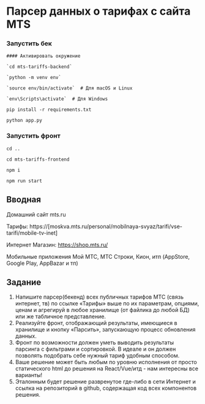 # Парсер данных о тарифах с сайта MTS

### Запустить бек

    #### Активировать окружение

    `cd mts-tariffs-backend`

    `python -m venv env`

    `source env/bin/activate`  # Для macOS и Linux

    `env\Scripts\activate`  # Для Windows

`pip install -r requirements.txt`

`python app.py`

### Запустить фронт

`cd ..`

`сd mts-tariffs-frontend`

`npm i`

`npm run start`

## Вводная

 Домашний сайт mts.ru

 Тарифы: https://[moskva.mts.ru/personal/mobilnaya-svyaz/tarifi/vse-tarifi/mobile-tv-inet]
 
 Интернет Магазин: https://shop.mts.ru/

 Мобильные приложения Мой МТС, МТС Строки, Кион, итп (AppStore, Google Play, AppBazar
и тп)

## Задание

1. Напишите парсер(бекенд) всех публичных тарифов МТС (связь интернет, тв) по ссылке
«Тарифы» выше по их параметрам, опциями, ценам и агрегируй в любое хранилище (от
файлика до любой БД) или же табличное представление.
2. Реализуйте фронт, отображающий результаты, имеющиеся в хранилище и кнопку
«Парсить», запускающую процесс обновления данных.
3. Фронт по возможности должен уметь выводить результаты парсинга с фильтрами и
сортировкой. В идеале и он должен позволять подобрать себе нужный тариф удобным
способом.
4. Ваше решение может быть любым по уровню исполнения от просто статического html до
решения на React/Vue/итд - нам интересны все варианты!
5. Эталонным будет решение развренутое где-либо в сети Интернет и ссылка на репозиторий
в github, содержащая код всех компонентов решения.
